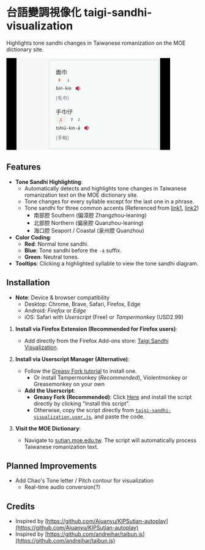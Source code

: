 # 台語變調視像化 taigi-sandhi-visualization

Highlights tone sandhi changes in Taiwanese romanization on the MOE dictionary site.

![example](https://raw.githubusercontent.com/hey0wing/taigi-sandhi-visualization/main/readme/example.gif)

## Features

- **Tone Sandhi Highlighting**: 
    - Automatically detects and highlights tone changes in Taiwanese romanization text on the MOE dictionary site.
    - Tone changes for every syllable except for the last one in a phrase.
    - Tone sandhi for three common accents (Referenced from [link1](https://zh.wikipedia.org/zh-tw/閩南語音系#一般聲調), [link2](https://zh.wikipedia.org/zh-tw/臺灣話#連讀變調))
        - 南部腔 Southern (偏漳腔 Zhangzhou-leaning)
        - 北部腔 Northern (偏泉腔 Quanzhou-leaning)
        - 海口腔 Seaport / Coastal (泉州腔 Quanzhou)
- **Color Coding**:
    - **Red**: Normal tone sandhi.
    - **Blue**: Tone sandhi before the `-á` suffix.
    - **Green**: Neutral tones.
- **Tooltips**: Clicking a highlighted syllable to view the tone sandhi diagram.

## Installation

- **Note**: Device & browser compatibility
    - Desktop: Chrome, Brave, Safari, Firefox, Edge
    - Android: *Firefox* or *Edge*
    - iOS: Safari with *Userscript* (Free) or *Tampermonkey* (USD2.99)

1. **Install via Firefox Extension (Recommended for Firefox users)**:
    - Add directly from the Firefox Add-ons store: [Taigi Sandhi Visualization](https://addons.mozilla.org/en-US/firefox/addon/taigi-sandhi-visualization/).

2. **Install via Userscript Manager (Alternative)**:
    - Follow the [Greasy Fork tutorial](https://greasyfork.org/en/help/installing-user-scripts) to install one.
        - Or install Tampermonkey (*Recommended*), Violentmonkey or Greasemonkey on your own
    -  **Add the Userscript**:
        - **Greasy Fork (Recommended)**: Click [Here](https://greasyfork.org/en/scripts/545891-taigi-sandhi-visualization) and install the script directly by clicking "Install this script".
        - Otherwise, copy the script directly from [`taigi-sandhi-visualization.user.js`](https://raw.githubusercontent.com/hey0wing/taigi-sandhi-visualization/main/taigi-sandhi-visualization.user.js), and paste the code.
3. **Visit the MOE Dictionary**:
    - Navigate to [sutian.moe.edu.tw](https://sutian.moe.edu.tw/). The script will automatically process Taiwanese romanization text.

## Planned Improvements

- Add Chao's Tone letter / Pitch contour for visualization
    - Real-time audio conversion(?)

## Credits

- Inspired by [https://github.com/Aiuanyu/KIPSutian-autoplay](https://github.com/Aiuanyu/KIPSutian-autoplay)
- Inspired by [https://github.com/andreihar/taibun.js](https://github.com/andreihar/taibun.js)